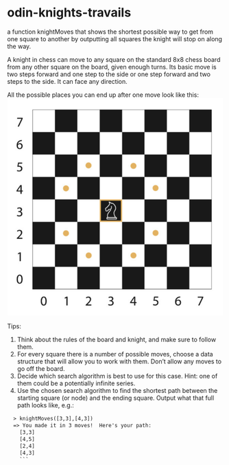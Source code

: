 # odin-knights-travails

a function knightMoves that shows the shortest possible way to get from one square to another by outputting all squares the knight will stop on along the way.

A knight in chess can move to any square on the standard 8x8 chess board from any other square on the board, given enough turns. Its basic move is two steps forward and one step to the side or one step forward and two steps to the side. It can face any direction.

All the possible places you can end up after one move look like this:
![Image of knight's possible movement](image.png)

Tips:

1. Think about the rules of the board and knight, and make sure to follow them.
2. For every square there is a number of possible moves, choose a data structure that will allow you to work with them. Don’t allow any moves to go off the board.
3. Decide which search algorithm is best to use for this case. Hint: one of them could be a potentially infinite series.
4. Use the chosen search algorithm to find the shortest path between the starting square (or node) and the ending square. Output what that full path looks like, e.g.:

````
  > knightMoves([3,3],[4,3])
  => You made it in 3 moves!  Here's your path:
    [3,3]
    [4,5]
    [2,4]
    [4,3]
    ```
````
